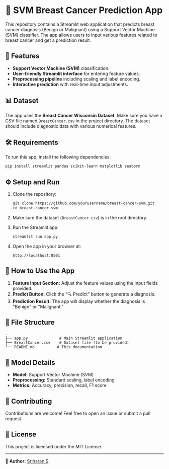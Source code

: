 # 🏥 SVM Breast Cancer Prediction App

This repository contains a Streamlit web application that predicts breast cancer diagnosis (Benign or Malignant) using a Support Vector Machine (SVM) classifier. The app allows users to input various features related to breast cancer and get a prediction result.

## 🚀 Features

- **Support Vector Machine (SVM)** classification.
- **User-friendly Streamlit interface** for entering feature values.
- **Preprocessing pipeline** including scaling and label encoding.
- **Interactive prediction** with real-time input adjustments.

## 📊 Dataset

The app uses the **Breast Cancer Wisconsin Dataset**. Make sure you have a CSV file named `BreastCancer.csv` in the project directory. The dataset should include diagnostic data with various numerical features.

## 🛠️ Requirements

To run this app, install the following dependencies:

```bash
pip install streamlit pandas scikit-learn matplotlib seaborn
```

## ⚙️ Setup and Run

1. Clone the repository:

   ```bash
   git clone https://github.com/yourusername/breast-cancer-svm.git
   cd breast-cancer-svm
   ```

2. Make sure the dataset (`BreastCancer.csv`) is in the root directory.

3. Run the Streamlit app:

   ```bash
   streamlit run app.py
   ```

4. Open the app in your browser at:

   ```
   http://localhost:8501
   ```

## 📝 How to Use the App

1. **Feature Input Section:** Adjust the feature values using the input fields provided.
2. **Predict Button:** Click the "🔍 Predict" button to generate a diagnosis.
3. **Prediction Result:** The app will display whether the diagnosis is "Benign" or "Malignant."

## 📂 File Structure

```
.
├── app.py              # Main Streamlit application
├── BreastCancer.csv    # Dataset file (to be provided)
└── README.md          # This documentation
```

## 🎯 Model Details

- **Model:** Support Vector Machine (SVM)
- **Preprocessing:** Standard scaling, label encoding
- **Metrics:** Accuracy, precision, recall, F1 score

## 🤝 Contributing

Contributions are welcome! Feel free to open an issue or submit a pull request.

## 📄 License

This project is licensed under the MIT License.

---

🌟 **Author:** [Sriharan S](https://github.com/Sriharan-S)
